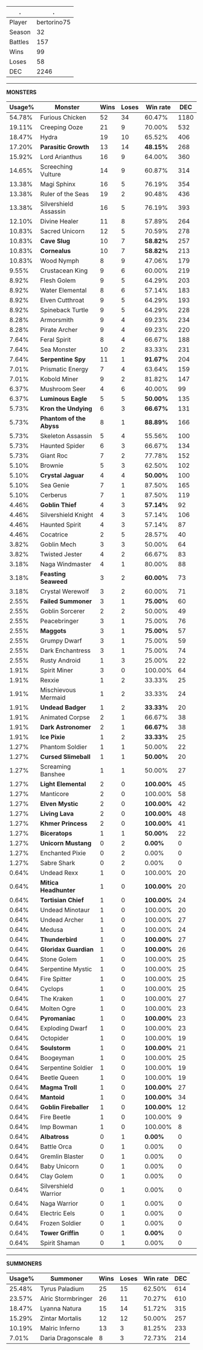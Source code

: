 .|.
|-|-
Player|bertorino75
Season|32
Battles|157
Wins|99
Loses|58
DEC|2246

---
**MONSTERS**

Usage%|Monster|Wins|Loses|Win rate|DEC|
-|-|-|-|-|-|
54.78%|Furious Chicken|52|34|60.47%|1180|
19.11%|Creeping Ooze|21|9|70.00%|532|
18.47%|Hydra|19|10|65.52%|406|
17.20%|**Parasitic Growth**|13|14|**48.15%**|268|
15.92%|Lord Arianthus|16|9|64.00%|360|
14.65%|Screeching Vulture|14|9|60.87%|314|
13.38%|Magi Sphinx|16|5|76.19%|354|
13.38%|Ruler of the Seas|19|2|90.48%|436|
13.38%|Silvershield Assassin|16|5|76.19%|393|
12.10%|Divine Healer|11|8|57.89%|264|
10.83%|Sacred Unicorn|12|5|70.59%|278|
10.83%|**Cave Slug**|10|7|**58.82%**|257|
10.83%|**Cornealus**|10|7|**58.82%**|213|
10.83%|Wood Nymph|8|9|47.06%|179|
9.55%|Crustacean King|9|6|60.00%|219|
8.92%|Flesh Golem|9|5|64.29%|203|
8.92%|Water Elemental|8|6|57.14%|183|
8.92%|Elven Cutthroat|9|5|64.29%|193|
8.92%|Spineback Turtle|9|5|64.29%|228|
8.28%|Armorsmith|9|4|69.23%|234|
8.28%|Pirate Archer|9|4|69.23%|220|
7.64%|Feral Spirit|8|4|66.67%|188|
7.64%|Sea Monster|10|2|83.33%|231|
7.64%|**Serpentine Spy**|11|1|**91.67%**|204|
7.01%|Prismatic Energy|7|4|63.64%|159|
7.01%|Kobold Miner|9|2|81.82%|147|
6.37%|Mushroom Seer|4|6|40.00%|99|
6.37%|**Luminous Eagle**|5|5|**50.00%**|135|
5.73%|**Kron the Undying**|6|3|**66.67%**|131|
5.73%|**Phantom of the Abyss**|8|1|**88.89%**|166|
5.73%|Skeleton Assassin|5|4|55.56%|100|
5.73%|Haunted Spider|6|3|66.67%|134|
5.73%|Giant Roc|7|2|77.78%|152|
5.10%|Brownie|5|3|62.50%|102|
5.10%|**Crystal Jaguar**|4|4|**50.00%**|100|
5.10%|Sea Genie|7|1|87.50%|165|
5.10%|Cerberus|7|1|87.50%|119|
4.46%|**Goblin Thief**|4|3|**57.14%**|92|
4.46%|Silvershield Knight|4|3|57.14%|106|
4.46%|Haunted Spirit|4|3|57.14%|87|
4.46%|Cocatrice|2|5|28.57%|40|
3.82%|Goblin Mech|3|3|50.00%|64|
3.82%|Twisted Jester|4|2|66.67%|83|
3.18%|Naga Windmaster|4|1|80.00%|88|
3.18%|**Feasting Seaweed**|3|2|**60.00%**|73|
3.18%|Crystal Werewolf|3|2|60.00%|71|
2.55%|**Failed Summoner**|3|1|**75.00%**|60|
2.55%|Goblin Sorcerer|2|2|50.00%|49|
2.55%|Peacebringer|3|1|75.00%|76|
2.55%|**Maggots**|3|1|**75.00%**|57|
2.55%|Grumpy Dwarf|3|1|75.00%|59|
2.55%|Dark Enchantress|3|1|75.00%|74|
2.55%|Rusty Android|1|3|25.00%|22|
1.91%|Spirit Miner|3|0|100.00%|64|
1.91%|Rexxie|1|2|33.33%|25|
1.91%|Mischievous Mermaid|1|2|33.33%|24|
1.91%|**Undead Badger**|1|2|**33.33%**|20|
1.91%|Animated Corpse|2|1|66.67%|38|
1.91%|**Dark Astronomer**|2|1|**66.67%**|38|
1.91%|**Ice Pixie**|1|2|**33.33%**|25|
1.27%|Phantom Soldier|1|1|50.00%|22|
1.27%|**Cursed Slimeball**|1|1|**50.00%**|20|
1.27%|Screaming Banshee|1|1|50.00%|27|
1.27%|**Light Elemental**|2|0|**100.00%**|45|
1.27%|Manticore|2|0|100.00%|58|
1.27%|**Elven Mystic**|2|0|**100.00%**|42|
1.27%|**Living Lava**|2|0|**100.00%**|48|
1.27%|**Khmer Princess**|2|0|**100.00%**|41|
1.27%|**Biceratops**|1|1|**50.00%**|22|
1.27%|**Unicorn Mustang**|0|2|**0.00%**|0|
1.27%|Enchanted Pixie|0|2|0.00%|0|
1.27%|Sabre Shark|0|2|0.00%|0|
0.64%|Undead Rexx|1|0|100.00%|20|
0.64%|**Mitica Headhunter**|1|0|**100.00%**|20|
0.64%|**Tortisian Chief**|1|0|**100.00%**|24|
0.64%|Undead Minotaur|1|0|100.00%|20|
0.64%|Undead Archer|1|0|100.00%|27|
0.64%|Medusa|1|0|100.00%|24|
0.64%|**Thunderbird**|1|0|**100.00%**|27|
0.64%|**Gloridax Guardian**|1|0|**100.00%**|26|
0.64%|Stone Golem|1|0|100.00%|25|
0.64%|Serpentine Mystic|1|0|100.00%|25|
0.64%|Fire Spitter|1|0|100.00%|25|
0.64%|Cyclops|1|0|100.00%|25|
0.64%|The Kraken|1|0|100.00%|27|
0.64%|Molten Ogre|1|0|100.00%|23|
0.64%|**Pyromaniac**|1|0|**100.00%**|23|
0.64%|Exploding Dwarf|1|0|100.00%|23|
0.64%|Octopider|1|0|100.00%|19|
0.64%|**Soulstorm**|1|0|**100.00%**|21|
0.64%|Boogeyman|1|0|100.00%|25|
0.64%|Serpentine Soldier|1|0|100.00%|19|
0.64%|Beetle Queen|1|0|100.00%|19|
0.64%|**Magma Troll**|1|0|**100.00%**|27|
0.64%|**Mantoid**|1|0|**100.00%**|34|
0.64%|**Goblin Fireballer**|1|0|**100.00%**|12|
0.64%|Fire Beetle|1|0|100.00%|9|
0.64%|Imp Bowman|1|0|100.00%|8|
0.64%|**Albatross**|0|1|**0.00%**|0|
0.64%|Battle Orca|0|1|0.00%|0|
0.64%|Gremlin Blaster|0|1|0.00%|0|
0.64%|Baby Unicorn|0|1|0.00%|0|
0.64%|Clay Golem|0|1|0.00%|0|
0.64%|Silvershield Warrior|0|1|0.00%|0|
0.64%|Naga Warrior|0|1|0.00%|0|
0.64%|Electric Eels|0|1|0.00%|0|
0.64%|Frozen Soldier|0|1|0.00%|0|
0.64%|**Tower Griffin**|0|1|**0.00%**|0|
0.64%|Spirit Shaman|0|1|0.00%|0|

---
**SUMMONERS**

Usage%|Summoner|Wins|Loses|Win rate|DEC|
-|-|-|-|-|-|
25.48%|Tyrus Paladium|25|15|62.50%|614|
23.57%|Alric Stormbringer|26|11|70.27%|610|
18.47%|Lyanna Natura|15|14|51.72%|315|
15.29%|Zintar Mortalis|12|12|50.00%|257|
10.19%|Malric Inferno|13|3|81.25%|233|
7.01%|Daria Dragonscale|8|3|72.73%|214|

